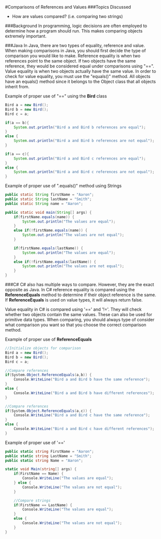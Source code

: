 #Comparisons of References and Values
###Topics Discussed
* How are values compared? (i.e. comparing two strings)

###Background
In programming, logic decisions are often employed to determine how a program should run. This makes comparing objects extremely important.

###Java
In Java, there are two types of equality, reference and value. When making comparisons in Java, you should first decide the type of comparison you would like to make. Reference equality is when two references point to the same object. If two objects have the same reference, they would be considered equal under comparisons using "==". Value equality is when two objects actually have the same value. In order to check for value equality, you must use the "equals()" method. All objects have an equals() method since it belongs to the Object class that all objects inherit from.

Example of proper use of "==" using the **Bird** class
```java
Bird a = new Bird();
Bird b = new Bird();
Bird c = a;

if(a == b){
    System.out.println("Bird a and Bird b references are equal");
}
else {
    System.out.println("Bird a and Bird b references are not equal");
}

if(a == c){
    System.out.println("Bird a and Bird c references are equal");
}
else {
    System.out.println("Bird a and Bird c references are not equal");
}
```

Example of proper use of ".equals()" method using Strings
```java
public static String firstName = "Aaron";
public static String lastName = "Smith";
public static String name = "Aaron";

public static void main(String[] args) {
    if(firstName.equals(name)) {
        System.out.println("The values are equal");
    }
    else if(!firstName.equals(name)) {
        System.out.println("The values are not equal");
    }

    if(firstName.equals(lastName)) {
        System.out.println("The values are equal");
    }
    else if(!firstName.equals(lastName)) {
        System.out.println("The values are not equal");
    }
}
```
###C#
C# also has multiple ways to compare. However, they are the exact opposite as Java. In C# reference equality is compared using the **ReferenceEquals** method to determine if their object reference is the same. If **ReferenceEquals** is used on value types, it will always return false.

Value equality in C# is compared using '==' and '!='. They will check whether two objects contain the same values. These can also be used for primitive data types. When comparing, you should always type of consider what comparison you want so that you choose the correct comparison method.

Example of proper use of **ReferenceEquals**
```csharp
//Initialize objects for comparison
Bird a = new Bird();
Bird b = new Bird();
Bird c = a;

//Compare references
if(System.Object.ReferenceEquals(a,b)) {
    Console.WriteLine("Bird a and Bird b have the same reference");
}
else {
    Console.WriteLine("Bird a and Bird b have different references");
}

//Compare references
if(System.Object.ReferenceEquals(a,c)) {
    Console.WriteLine("Bird a and Bird c have the same reference");
}
else {
    Console.WriteLine("Bird a and Bird c have different references");
}
```

Example of proper use of '=='
```csharp
public static string FirstName = "Aaron";
public static string LastName = "Smith";
public static string Name = "Aaron";

static void Main(string[] args) {
    if(FirstName == Name) {
        Console.WriteLine("The values are equal");
    } else {
        Console.WriteLine("The values are not equal");
    }

    //Compare strings
    if(FirstName == LastName) {
        Console.WriteLine("The values are equal");
    }
    else {
        Console.WriteLine("The values are not equal");
    }
}
```
